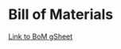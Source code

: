 # Bill of Materials

<a href ="https://docs.google.com/spreadsheets/d/11rkx9PvcbekazO_0ZD8Tq4io5euZQ0r-EAl2HhwxUoM/edit#gid=0" target="_blank">Link to BoM gSheet</a>

